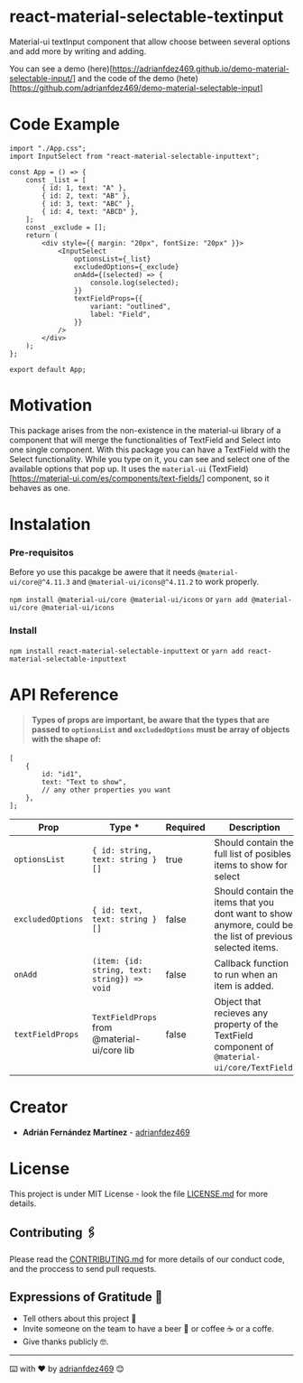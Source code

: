 # react-material-selectable-textinput

Material-ui textInput component that allow choose between several options and add more by writing and adding.

You can see a demo (here)[https://adrianfdez469.github.io/demo-material-selectable-input/]
and the code of the demo (hete)[https://github.com/adrianfdez469/demo-material-selectable-input]

# Code Example

```es6
import "./App.css";
import InputSelect from "react-material-selectable-inputtext";

const App = () => {
	const _list = [
		{ id: 1, text: "A" },
		{ id: 2, text: "AB" },
		{ id: 3, text: "ABC" },
		{ id: 4, text: "ABCD" },
	];
	const _exclude = [];
	return (
		<div style={{ margin: "20px", fontSize: "20px" }}>
			<InputSelect
				optionsList={_list}
				excludedOptions={_exclude}
				onAdd={(selected) => {
					console.log(selected);
				}}
				textFieldProps={{
					variant: "outlined",
					label: "Field",
				}}
			/>
		</div>
	);
};

export default App;
```

# Motivation

This package arises from the non-existence in the material-ui library of a component that will merge the functionalities of TextField and Select into one single component.
With this package you can have a TextField with the Select functionality. While you type on it, you can see and select one of the available options that pop up.
It uses the `material-ui` (TextField)[https://material-ui.com/es/components/text-fields/] component, so it behaves as one.

# Instalation

### Pre-requisitos

Before yo use this pacakge be awere that it needs `@material-ui/core@^4.11.3` and `@material-ui/icons@^4.11.2` to work properly.

`npm install @material-ui/core @material-ui/icons`
or
`yarn add @material-ui/core @material-ui/icons`

### Install

`npm install react-material-selectable-inputtext`
or
`yarn add react-material-selectable-inputtext`

# API Reference

> #### Types of props are important, be aware that the types that are passed to `optionsList` and `excludedOptions` must be array of objects with the shape of:

```es6
[
	{
		id: "id1",
		text: "Text to show",
		// any other properties you want
	},
];
```

| Prop              | Type \*                                      | Required | Description                                                                                                |
| ----------------- | -------------------------------------------- | -------- | ---------------------------------------------------------------------------------------------------------- |
| `optionsList`     | `{ id: string, text: string }[]`             | true     | Should contain the full list of posibles items to show for select                                          |
| `excludedOptions` | `{ id: text, text: string }[]`               | false    | Should contain the items that you dont want to show anymore, could be the list of previous selected items. |
| `onAdd`           | `(item: {id: string, text: string}) => void` | false    | Callback function to run when an item is added.                                                            |
| `textFieldProps`  | `TextFieldProps` from @material-ui/core lib  | false    | Object that recieves any property of the TextField component of `@material-ui/core/TextField`.             |

# Creator

- **Adrián Fernández Martínez** - [adrianfdez469](https://github.com/adrianfdez469)

# License

This project is under MIT License - look the file [LICENSE.md](LICENSE.md) for more details.

## Contributing 🖇️

Please read the [CONTRIBUTING.md](CONTRIBUTING.md) for more details of our conduct code, and the proccess to send pull requests.

## Expressions of Gratitude 🎁

- Tell others about this project 📢
- Invite someone on the team to have a beer 🍺 or coffee ☕ or a coffe.
- Give thanks publicly 🤓.

---

⌨️ with ❤️ by [adrianfdez469](https://github.com/adrianfdez469) 😊
